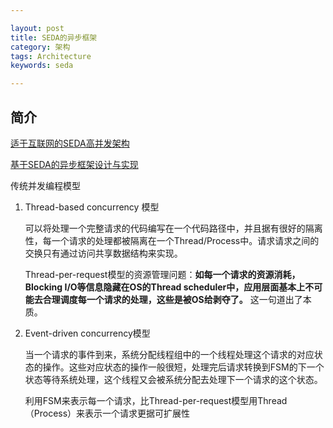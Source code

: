 ```yaml
---

layout: post
title: SEDA的异步框架
category: 架构
tags: Architecture
keywords: seda

---
```


## 简介

[适于互联网的SEDA高并发架构](http://bbs.chinaunix.net/thread-3636441-1-1.html)

[基于SEDA的异步框架设计与实现](http://surlymo.iteye.com/blog/2001529)

传统并发编程模型

1. Thread-based concurrency 模型

	可以将处理一个完整请求的代码编写在一个代码路径中，并且据有很好的隔离性，每一个请求的处理都被隔离在一个Thread/Process中。请求请求之间的交换只有通过访问共享数据结构来实现。

	Thread-per-request模型的资源管理问题：**如每一个请求的资源消耗，Blocking I/O等信息隐藏在OS的Thread scheduler中，应用层面基本上不可能去合理调度每一个请求的处理，这些是被OS给剥夺了。** 这一句道出了本质。

2. Event-driven concurrency模型

	 当一个请求的事件到来，系统分配线程组中的一个线程处理这个请求的对应状态的操作。这些对应状态的操作一般很短，处理完后请求转换到FSM的下一个状态等待系统处理，这个线程又会被系统分配去处理下一个请求的这个状态。

	利用FSM来表示每一个请求，比Thread-per-request模型用Thread（Process）来表示一个请求更据可扩展性